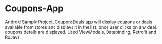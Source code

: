 # Coupons-App
Android Sample Project, CouponsDeals app will display coupons or deals available from stores and displays it in the list, once user clicks on any deal, coupons details are displayed. Used ViewModels, Databinding, Retrofit and RxJava.
